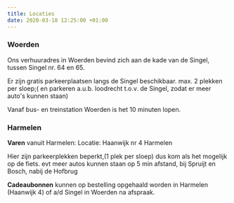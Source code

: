 ```yaml
---
title: Locaties
date: 2020-03-18 12:25:00 +01:00
---
```


### Woerden

Ons verhuuradres in Woerden bevind zich aan de kade van de Singel, tussen Singel nr. 64 en 65. 

Er zijn gratis parkeerplaatsen langs de Singel beschikbaar.
max. 2 plekken per sloep;( en parkeren a.u.b. loodrecht t.o.v. de Singel, zodat er meer auto's kunnen staan)

Vanaf bus- en treinstation Woerden is het 10 minuten lopen.


### Harmelen

**Varen** vanuit Harmelen:
Locatie: Haanwijk nr 4 Harmelen

Hier zijn parkeerplekken beperkt,(1 plek per sloep) dus kom als het mogelijk op de fiets.
evt meer autos kunnen staan op 5 min afstand, bij Spruijt en Bosch, nabij de Hofbrug

**Cadeaubonnen** kunnen op bestelling opgehaald worden in Harmelen (Haanwijk 4) of a/d Singel in Woerden na afspraak.

